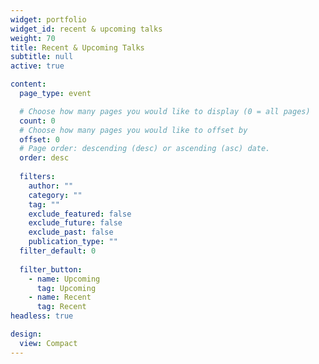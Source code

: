 ```yaml
---
widget: portfolio
widget_id: recent & upcoming talks
weight: 70
title: Recent & Upcoming Talks
subtitle: null
active: true

content:
  page_type: event

  # Choose how many pages you would like to display (0 = all pages)
  count: 0
  # Choose how many pages you would like to offset by
  offset: 0
  # Page order: descending (desc) or ascending (asc) date.
  order: desc
  
  filters:
    author: ""
    category: ""
    tag: ""
    exclude_featured: false
    exclude_future: false
    exclude_past: false
    publication_type: ""
  filter_default: 0
  
  filter_button:
    - name: Upcoming
      tag: Upcoming
    - name: Recent
      tag: Recent
headless: true

design:
  view: Compact
---
```

